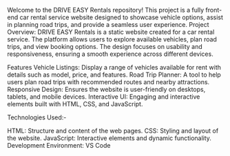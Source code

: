 Welcome to the DRIVE EASY Rentals repository! This project is a fully front-end car rental service website designed to showcase vehicle options, assist in planning road trips, and provide a seamless user experience.
Project Overview:
DRIVE EASY Rentals is a static website created for a car rental service. The platform allows users to explore available vehicles, plan road trips, and view booking options. The design focuses on usability and responsiveness, ensuring a smooth experience across different devices.

Features
Vehicle Listings: Display a range of vehicles available for rent with details such as model, price, and features.
Road Trip Planner: A tool to help users plan road trips with recommended routes and nearby attractions.
Responsive Design: Ensures the website is user-friendly on desktops, tablets, and mobile devices.
Interactive UI: Engaging and interactive elements built with HTML, CSS, and JavaScript.

Technologies Used:-

HTML: Structure and content of the web pages.
CSS: Styling and layout of the website.
JavaScript: Interactive elements and dynamic functionality.
Development Environment: VS Code
